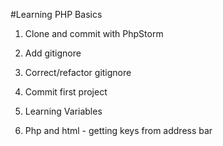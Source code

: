 #Learning PHP Basics

1. Clone and commit with PhpStorm
2. Add gitignore
3. Correct/refactor gitignore
4. Commit first project

5. Learning Variables
6. Php and html - getting keys from address bar